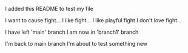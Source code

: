 I added this README to test my file

I want to cause fight...
I like fight...
I like playful fight
I don't love fight...

I have left 'main' branch
I am now in 'branch1' branch 

I'm back to main branch
I'm about to test something new
